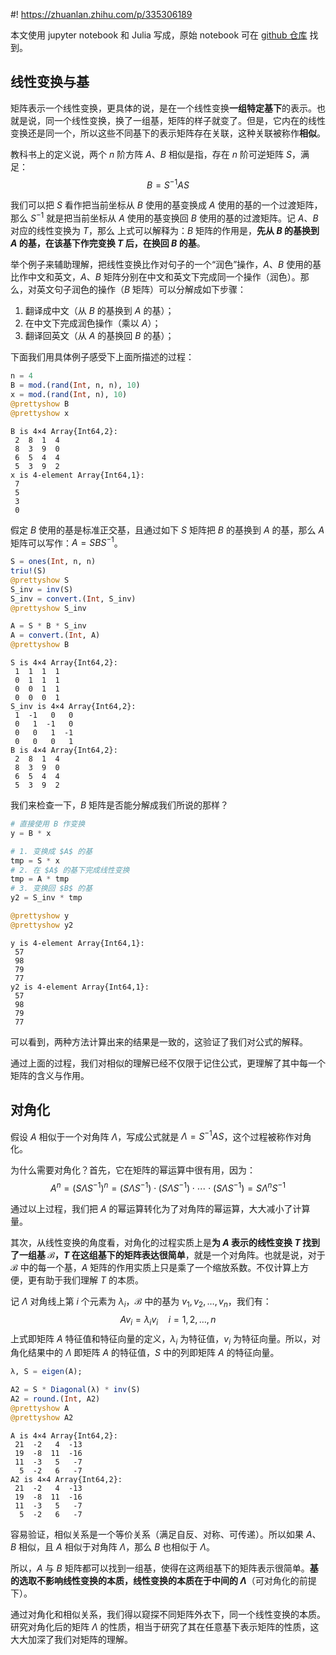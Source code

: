 #! https://zhuanlan.zhihu.com/p/335306189

本文使用 jupyter notebook 和 Julia 写成，原始 notebook 可在 [github 仓库](https://github.com/HQJo/LinearAlgebraNotes) 找到。

## 线性变换与基

矩阵表示一个线性变换，更具体的说，是在一个线性变换**一组特定基下**的表示。也就是说，同一个线性变换，换了一组基，矩阵的样子就变了。但是，它内在的线性变换还是同一个，所以这些不同基下的表示矩阵存在关联，这种关联被称作**相似**。

教科书上的定义说，两个 $n$ 阶方阵 $A$、$B$ 相似是指，存在 $n$ 阶可逆矩阵 $S$，满足：
$$
    B = S^{-1} A S
$$

我们可以把 $S$ 看作把当前坐标从 $B$ 使用的基变换成 $A$ 使用的基的一个过渡矩阵，那么 $S^{-1}$ 就是把当前坐标从 $A$ 使用的基变换回 $B$ 使用的基的过渡矩阵。记 $A$、$B$ 对应的线性变换为 $T$，那么 上式可以解释为：$B$ 矩阵的作用是，**先从 $B$ 的基换到 $A$ 的基，在该基下作完变换 $T$ 后，在换回 $B$ 的基**。

举个例子来辅助理解，把线性变换比作对句子的一个“润色”操作，$A$、$B$ 使用的基比作中文和英文，$A$、$B$ 矩阵分别在中文和英文下完成同一个操作（润色）。那么，对英文句子润色的操作（$B$ 矩阵）可以分解成如下步骤：

1. 翻译成中文（从 $B$ 的基换到 $A$ 的基）；
2. 在中文下完成润色操作（乘以 $A$）；
3. 翻译回英文（从 $A$ 的基换回 $B$ 的基）；

下面我们用具体例子感受下上面所描述的过程：


```julia
n = 4
B = mod.(rand(Int, n, n), 10)
x = mod.(rand(Int, n), 10)
@prettyshow B
@prettyshow x
```

    B is 4×4 Array{Int64,2}:
     2  8  1  4
     8  3  9  0
     6  5  4  4
     5  3  9  2
    x is 4-element Array{Int64,1}:
     7
     5
     3
     0


假定 $B$ 使用的基是标准正交基，且通过如下 $S$ 矩阵把 $B$ 的基换到 $A$ 的基，那么 $A$ 矩阵可以写作：$A = S B S^{-1}$。


```julia
S = ones(Int, n, n)
triu!(S)
@prettyshow S
S_inv = inv(S)
S_inv = convert.(Int, S_inv)
@prettyshow S_inv

A = S * B * S_inv
A = convert.(Int, A)
@prettyshow B
```

    S is 4×4 Array{Int64,2}:
     1  1  1  1
     0  1  1  1
     0  0  1  1
     0  0  0  1
    S_inv is 4×4 Array{Int64,2}:
     1  -1   0   0
     0   1  -1   0
     0   0   1  -1
     0   0   0   1
    B is 4×4 Array{Int64,2}:
     2  8  1  4
     8  3  9  0
     6  5  4  4
     5  3  9  2


我们来检查一下，$B$ 矩阵是否能分解成我们所说的那样？


```julia
# 直接使用 B 作变换
y = B * x

# 1. 变换成 $A$ 的基
tmp = S * x
# 2. 在 $A$ 的基下完成线性变换
tmp = A * tmp
# 3. 变换回 $B$ 的基
y2 = S_inv * tmp

@prettyshow y
@prettyshow y2
```

    y is 4-element Array{Int64,1}:
     57
     98
     79
     77
    y2 is 4-element Array{Int64,1}:
     57
     98
     79
     77


可以看到，两种方法计算出来的结果是一致的，这验证了我们对公式的解释。

通过上面的过程，我们对相似的理解已经不仅限于记住公式，更理解了其中每一个矩阵的含义与作用。

## 对角化

假设 $A$ 相似于一个对角阵 $\Lambda$，写成公式就是 $\Lambda = S^{-1} A S$，这个过程被称作对角化。

为什么需要对角化？首先，它在矩阵的幂运算中很有用，因为：
$$
    A^{n} = (S \Lambda S^{-1})^{n} = (S \Lambda S^{-1}) \cdot (S \Lambda S^{-1})\cdot \cdots \cdot (S \Lambda S^{-1}) = S \Lambda^{n} S^{-1}
$$

通过以上过程，我们把 $A$ 的幂运算转化为了对角阵的幂运算，大大减小了计算量。

其次，从线性变换的角度看，对角化的过程实质上是**为 $A$ 表示的线性变换 $T$ 找到了一组基 $\mathcal{B}$，$T$ 在这组基下的矩阵表达很简单**，就是一个对角阵。也就是说，对于 $\mathcal{B}$ 中的每一个基，$A$ 矩阵的作用实质上只是乘了一个缩放系数。不仅计算上方便，更有助于我们理解 $T$ 的本质。

记 $\Lambda$ 对角线上第 $i$ 个元素为 $\lambda_i$，$\mathcal{B}$ 中的基为 $v_1, v_2, \dotsc, v_n$，我们有：
$$
    A v_i = \lambda_i v_i \quad i=1,2,\dotsc,n
$$
上式即矩阵 $A$ 特征值和特征向量的定义，$\lambda_i$ 为特征值，$v_i$ 为特征向量。所以，对角化结果中的 $\Lambda$ 即矩阵 $A$ 的特征值，$S$ 中的列即矩阵 $A$ 的特征向量。


```julia
λ, S = eigen(A);

A2 = S * Diagonal(λ) * inv(S)
A2 = round.(Int, A2)
@prettyshow A
@prettyshow A2
```

    A is 4×4 Array{Int64,2}:
     21  -2   4  -13
     19  -8  11  -16
     11  -3   5   -7
      5  -2   6   -7
    A2 is 4×4 Array{Int64,2}:
     21  -2   4  -13
     19  -8  11  -16
     11  -3   5   -7
      5  -2   6   -7


容易验证，相似关系是一个等价关系（满足自反、对称、可传递）。所以如果 $A$、$B$ 相似，且 $A$ 相似于对角阵 $\Lambda$，那么 $B$ 也相似于 $\Lambda$。

所以，$A$ 与 $B$ 矩阵都可以找到一组基，使得在这两组基下的矩阵表示很简单。**基的选取不影响线性变换的本质，线性变换的本质在于中间的 $\Lambda$**（可对角化的前提下）。

通过对角化和相似关系，我们得以窥探不同矩阵外衣下，同一个线性变换的本质。研究对角化后的矩阵 $\Lambda$ 的性质，相当于研究了其在任意基下表示矩阵的性质，这大大加深了我们对矩阵的理解。

